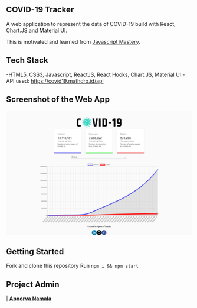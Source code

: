 ## COVID-19 Tracker

A web application to represent the data of COVID-19  build with React, Chart.JS and Material UI.

This is motivated and learned from [Javascript Mastery](https://www.youtube.com/watch?v=khJlrj3Y6Ls).

## Tech Stack
-HTML5, CSS3, Javascript, ReactJS, React Hooks, Chart.JS, Material UI
-API used: https://covid19.mathdro.id/api

## Screenshot of the Web App
![](screencapture-condescending-mahavira-fd283a-netlify-app-2020-07-14-17_35_18.png)
## Getting Started
Fork and clone this repository
Run `npm i && npm start`

## Project Admin


| **[Apoorva Namala](https://www.linkedin.com/in/sri-lakshmi-apoorva-namala-223910188/)** 
